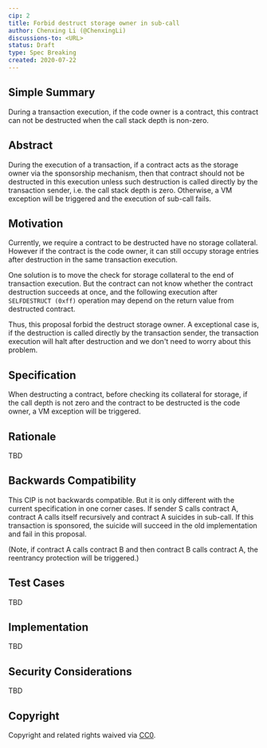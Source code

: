```yaml
---
cip: 2
title: Forbid destruct storage owner in sub-call
author: Chenxing Li (@ChenxingLi)
discussions-to: <URL>
status: Draft
type: Spec Breaking
created: 2020-07-22
---
```


<!--You can leave these HTML comments in your merged CIP and delete the visible duplicate text guides, they will not appear and may be helpful to refer to if you edit it again. This is the suggested template for new CIPs. Note that a CIP number will be assigned by an editor. When opening a pull request to submit your CIP, please use an abbreviated title in the filename, `CIP-draft_title_abbrev.md`. The title should be 44 characters or less.-->

## Simple Summary
<!--"If you can't explain it simply, you don't understand it well enough." Provide a simplified and layman-accessible explanation of the CIP.-->
During a transaction execution, if the code owner is a contract, this contract can not be destructed when the call stack depth is non-zero. 

## Abstract
<!--A short (~200 word) description of the technical issue being addressed.-->
During the execution of a transaction, if a contract acts as the storage owner via the sponsorship mechanism, then that contract should not be destructed in this execution unless such destruction is called directly by the transaction sender, i.e. the call stack depth is zero. Otherwise, a VM exception will be triggered and the execution of sub-call fails. 

## Motivation
<!--The motivation is critical for CIPs that want to change the Conflux protocol. It should clearly explain why the existing protocol specification is inadequate to address the problem that the CIP solves. CIP submissions without sufficient motivation may be rejected outright.-->

Currently, we require a contract to be destructed have no storage collateral. However if the contract is the code owner, it can still occupy storage entries after destruction in the same transaction execution. 

One solution is to move the check for storage collateral to the end of transaction execution. But the contract can not know whether the contract destruction succeeds at once, and the following execution after `SELFDESTRUCT (0xff)` operation may depend on the return value from destructed contract. 

Thus, this proposal forbid the destruct storage owner. A exceptional case is, if the destruction is called directly by the transaction sender, the transaction execution will halt after destruction and we don't need to worry about this problem. 

## Specification
<!--The technical specification should describe the syntax and semantics of any new feature. The specification should be detailed enough to allow competing, interoperable implementations for any of the current Conflux platforms ([conflux-rust](https://github.com/Conflux-Chain/conflux-rust)).-->

When destructing a contract, before checking its collateral for storage, if the call depth is not zero and the contract to be destructed is the code owner, a VM exception will be triggered. 

## Rationale
<!--The rationale fleshes out the specification by describing what motivated the design and why particular design decisions were made. It should describe alternate designs that were considered and related work, e.g. how the feature is supported in other languages. The rationale may also provide evidence of consensus within the community, and should discuss important objections or concerns raised during discussion.-->
TBD


## Backwards Compatibility
<!--All CIPs that introduce backwards incompatibilities must include a section describing these incompatibilities and their severity. The CIP must explain how the author proposes to deal with these incompatibilities. CIP submissions without a sufficient backwards compatibility treatise may be rejected outright.-->

This CIP is not backwards compatible. But it is only different with the current specification in one corner cases. If sender S calls contract A, contract A calls itself recursively and contract A suicides in sub-call. If this transaction is sponsored, the suicide will succeed in the old implementation and fail in this proposal. 

(Note, if contract A calls contract B and then contract B calls contract A, the reentrancy protection will be triggered.)

## Test Cases
<!--Test cases for an implementation are mandatory for CIPs that are affecting consensus changes. Other CIPs can choose to include links to test cases if applicable.-->
TBD


## Implementation
<!--The implementations must be completed before any CIP is given status "Final", but it need not be completed before the CIP is accepted. While there is merit to the approach of reaching consensus on the specification and rationale before writing code, the principle of "rough consensus and running code" is still useful when it comes to resolving many discussions of API details.-->
TBD


## Security Considerations
<!--All CIPs must contain a section that discusses the security implications/considerations relevant to the proposed change. Include information that might be important for security discussions, surfaces risks and can be used throughout the life cycle of the proposal. E.g. include security-relevant design decisions, concerns, important discussions, implementation-specific guidance and pitfalls, an outline of threats and risks and how they are being addressed. CIP submissions missing the "Security Considerations" section will be rejected. a CIP cannot proceed to status "Final" without a Security Considerations discussion deemed sufficient by the reviewers.-->
TBD

## Copyright
Copyright and related rights waived via [CC0](https://creativecommons.org/publicdomain/zero/1.0/).
